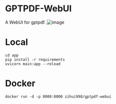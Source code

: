 # GPTPDF-WebUI

A WebUI for gptpdf.
![image](https://github.com/user-attachments/assets/5c5278f3-2774-4a38-94c8-f62538df7769)

# Local

```
cd app
pip install -r requirements
uvicorn main:app --reload
```

# Docker
```
docker run -d -p 8000:8000 zihui998/gptpdf-webui
```
